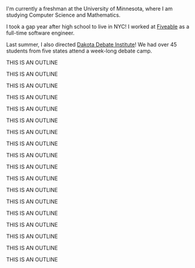 <!-- 
Hey, I'm Samyok!

You're probably here to see my past projects, or perhpas my resume.
-->

I'm currently a freshman at the University of Minnesota, where I am studying Computer Science and Mathematics.

I took a gap year after high school to live in NYC! I worked at [Fiveable](https://fiveable.me) as a full-time
software engineer. 

Last summer, I also directed [Dakota Debate Institute](https://dakotadebate.org)! We had over 45 students from five 
states attend a week-long debate camp. 

THIS IS AN OUTLINE

THIS IS AN OUTLINE

THIS IS AN OUTLINE

THIS IS AN OUTLINE

THIS IS AN OUTLINE

THIS IS AN OUTLINE

THIS IS AN OUTLINE

THIS IS AN OUTLINE

THIS IS AN OUTLINE

THIS IS AN OUTLINE

THIS IS AN OUTLINE

THIS IS AN OUTLINE

THIS IS AN OUTLINE

THIS IS AN OUTLINE

THIS IS AN OUTLINE

THIS IS AN OUTLINE

THIS IS AN OUTLINE

THIS IS AN OUTLINE
